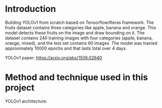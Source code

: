 # **Introduction** 

Building YOLOv1 from scratch based on Tensorflow/Keras framework. The fruits dataset contains three categories like apple, banana and orange. This model detects these fruits on the image and draw bounding on it. The dataset contains 240 training images with four categories (apple, banana, orange, mixed), and the test set contains 60 images. The model was trained approximately 10000 epochs and that lasts total over 4 days.

YOLOv1 paper: https://arxiv.org/abs/1506.02640

# **Method and technique used in this project**

YOLOv1 architecture:

